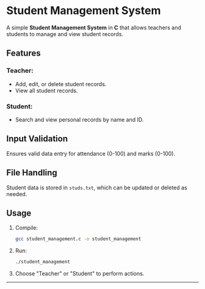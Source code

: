 # Student Management System

A simple **Student Management System** in **C** that allows teachers and students to manage and view student records.

## Features

### Teacher:
- Add, edit, or delete student records.
- View all student records.

### Student:
- Search and view personal records by name and ID.

## Input Validation
Ensures valid data entry for attendance (0-100) and marks (0-100).

## File Handling
Student data is stored in `studs.txt`, which can be updated or deleted as needed.

## Usage
1. Compile:
   ```bash
   gcc student_management.c -o student_management
   ```
2. Run:
   ```bash
   ./student_management
   ```
3. Choose "Teacher" or "Student" to perform actions.

---
